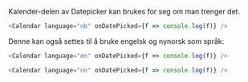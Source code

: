 Kalender-delen av Datepicker kan brukes for seg om man trenger det.

```js
<Calendar language="nb" onDatePicked={f => console.log(f)} />
```

Denne kan også settes til å bruke engelsk og nynorsk som språk:

```js
<Calendar language="en" onDatePicked={f => console.log(f)} />
```

```js
<Calendar language="nn" onDatePicked={f => console.log(f)} />
```
